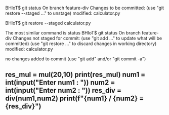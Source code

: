 BHIoT$ git status 
On branch feature-div
Changes to be committed:
  (use "git restore --staged <file>..." to unstage)
	modified:   calculator.py

BHIoT$ git restore --staged calculator.py

The most similar command is
	status
BHIoT$ git status
On branch feature-div
Changes not staged for commit:
  (use "git add <file>..." to update what will be committed)
  (use "git restore <file>..." to discard changes in working directory)
	modified:   calculator.py

no changes added to commit (use "git add" and/or "git commit -a")

res_mul = mul(20,10)
print(res_mul)
num1 = int(input("Enter num1 : "))
num2 = int(input("Enter num2 : "))
res_div = div(num1,num2)
print(f"{num1} / {num2} = {res_div}")
-----------------------------------------------------------